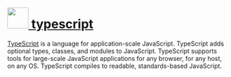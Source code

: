 # [<img src="https://cdn.rawgit.com/chocolatey/chocolatey-coreteampackages/867a5eb4c37a563906cd2b31ef6e387466b7cdcc/icons/typescript.png" height="48" width="48" /> typescript](https://chocolatey.org/packages/typescript)

[TypeScript](https://www.typescriptlang.org/) is a language for application-scale JavaScript. TypeScript adds optional types, classes, and modules to JavaScript. TypeScript supports tools for large-scale JavaScript applications for any browser, for any host, on any OS. TypeScript compiles to readable, standards-based JavaScript.
